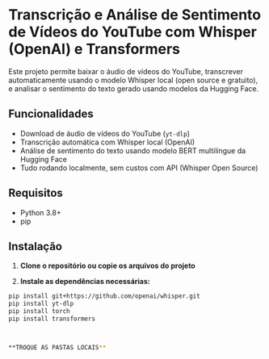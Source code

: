 # Transcrição e Análise de Sentimento de Vídeos do YouTube com Whisper (OpenAI) e Transformers

Este projeto permite baixar o áudio de vídeos do YouTube, transcrever automaticamente usando o modelo Whisper local (open source e gratuito), e analisar o sentimento do texto gerado usando modelos da Hugging Face.

## Funcionalidades

- Download de áudio de vídeos do YouTube (`yt-dlp`)
- Transcrição automática com Whisper local (OpenAI)
- Análise de sentimento do texto usando modelo BERT multilíngue da Hugging Face
- Tudo rodando localmente, sem custos com API (Whisper Open Source)

## Requisitos

- Python 3.8+
- pip

## Instalação

1. **Clone o repositório ou copie os arquivos do projeto**

2. **Instale as dependências necessárias:**

```bash
pip install git+https://github.com/openai/whisper.git
pip install yt-dlp
pip install torch
pip install transformers



**TROQUE AS PASTAS LOCAIS**
